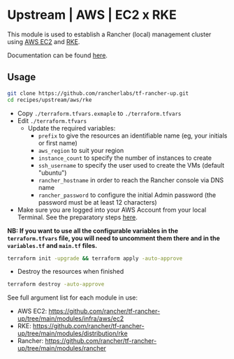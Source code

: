 # Upstream | AWS | EC2 x RKE

This module is used to establish a Rancher (local) management cluster using [AWS EC2](https://aws.amazon.com/ec2/) and [RKE](https://rke.docs.rancher.com/).

Documentation can be found [here](./docs.md).

## Usage

```bash
git clone https://github.com/rancherlabs/tf-rancher-up.git
cd recipes/upstream/aws/rke
```

- Copy `./terraform.tfvars.exmaple` to `./terraform.tfvars`
- Edit `./terraform.tfvars`
  - Update the required variables:
    -  `prefix` to give the resources an identifiable name (eg, your initials or first name)
    -  `aws_region` to suit your region
    -  `instance_count` to specify the number of instances to create
    -  `ssh_username` to specify the user used to create the VMs (default "ubuntu")
    -  `rancher_hostname` in order to reach the Rancher console via DNS name
    -  `rancher_password` to configure the initial Admin password (the password must be at least 12 characters)
- Make sure you are logged into your AWS Account from your local Terminal. See the preparatory steps [here](../../../../modules/infra/aws/README.md).

**NB: If you want to use all the configurable variables in the `terraform.tfvars` file, you will need to uncomment them there and in the `variables.tf` and `main.tf` files.**

```bash
terraform init -upgrade && terraform apply -auto-approve
```

- Destroy the resources when finished
```bash
terraform destroy -auto-approve
```

See full argument list for each module in use:
  - AWS EC2: https://github.com/rancher/tf-rancher-up/tree/main/modules/infra/aws/ec2
  - RKE: https://github.com/rancher/tf-rancher-up/tree/main/modules/distribution/rke
  - Rancher: https://github.com/rancher/tf-rancher-up/tree/main/modules/rancher
